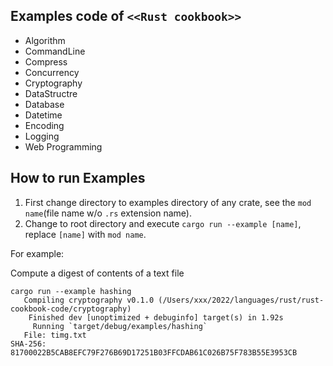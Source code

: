 ## Examples code of `<<Rust cookbook>>`

- Algorithm
- CommandLine
- Compress
- Concurrency
- Cryptography
- DataStructre
- Database
- Datetime
- Encoding
- Logging
- Web Programming

## How to run Examples

1. First change directory to examples directory of any crate, see the `mod name`(file name w/o `.rs` extension name).
2. Change to root directory and execute `cargo run --example [name]`, replace `[name]` with `mod name`.

For example:

Compute a digest of contents of a text file
```
cargo run --example hashing
   Compiling cryptography v0.1.0 (/Users/xxx/2022/languages/rust/rust-cookbook-code/cryptography)
    Finished dev [unoptimized + debuginfo] target(s) in 1.92s
     Running `target/debug/examples/hashing`
   File: timg.txt
SHA-256: 81700022B5CAB8EFC79F276B69D17251B03FFCDAB61C026B75F783B55E3953CB
```